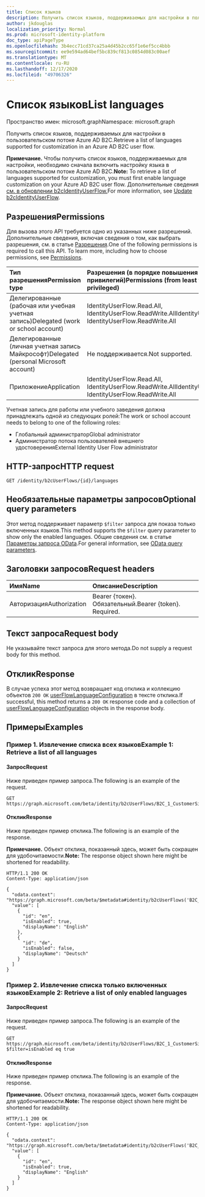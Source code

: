 ```yaml
---
title: Список языков
description: Получить список языков, поддерживаемых для настройки в пользовательском потоке B2C.
author: jkdouglas
localization_priority: Normal
ms.prod: microsoft-identity-platform
doc_type: apiPageType
ms.openlocfilehash: 3b4ecc71cd37ca25a4d45b2cc65f1e6ef5cc4bbb
ms.sourcegitcommit: ee9e594ad64bef5bc839cf813c0854d083c00aef
ms.translationtype: MT
ms.contentlocale: ru-RU
ms.lasthandoff: 12/17/2020
ms.locfileid: "49706326"
---
```

# <a name="list-languages"></a><span data-ttu-id="1c000-103">Список языков</span><span class="sxs-lookup"><span data-stu-id="1c000-103">List languages</span></span>

<span data-ttu-id="1c000-104">Пространство имен: microsoft.graph</span><span class="sxs-lookup"><span data-stu-id="1c000-104">Namespace: microsoft.graph</span></span>

<span data-ttu-id="1c000-105">Получить список языков, поддерживаемых для настройки в пользовательском потоке Azure AD B2C.</span><span class="sxs-lookup"><span data-stu-id="1c000-105">Retrieve a list of languages supported for customization in an Azure AD B2C user flow.</span></span>

<span data-ttu-id="1c000-106">**Примечание.** Чтобы получить список языков, поддерживаемых для настройки, необходимо сначала включить настройку языка в пользовательском потоке Azure AD B2C.</span><span class="sxs-lookup"><span data-stu-id="1c000-106">**Note:** To retrieve a list of languages supported for customization, you must first enable language customization on your Azure AD B2C user flow.</span></span> <span data-ttu-id="1c000-107">Дополнительные сведения [см. в обновлении b2cIdentityUserFlow.](../api/b2cidentityuserflow-update.md)</span><span class="sxs-lookup"><span data-stu-id="1c000-107">For more information, see [Update b2cIdentityUserFlow](../api/b2cidentityuserflow-update.md).</span></span>

## <a name="permissions"></a><span data-ttu-id="1c000-108">Разрешения</span><span class="sxs-lookup"><span data-stu-id="1c000-108">Permissions</span></span>

<span data-ttu-id="1c000-p102">Для вызова этого API требуется одно из указанных ниже разрешений. Дополнительные сведения, включая сведения о том, как выбрать разрешения, см. в статье [Разрешения](/graph/permissions-reference).</span><span class="sxs-lookup"><span data-stu-id="1c000-p102">One of the following permissions is required to call this API. To learn more, including how to choose permissions, see [Permissions](/graph/permissions-reference).</span></span>

|<span data-ttu-id="1c000-111">Тип разрешения</span><span class="sxs-lookup"><span data-stu-id="1c000-111">Permission type</span></span>      | <span data-ttu-id="1c000-112">Разрешения (в порядке повышения привилегий)</span><span class="sxs-lookup"><span data-stu-id="1c000-112">Permissions (from least to most privileged)</span></span>              |
|:--------------------|:---------------------------------------------------------|
|<span data-ttu-id="1c000-113">Делегированные (рабочая или учебная учетная запись)</span><span class="sxs-lookup"><span data-stu-id="1c000-113">Delegated (work or school account)</span></span>|<span data-ttu-id="1c000-114">IdentityUserFlow.Read.All, IdentityUserFlow.ReadWrite.All</span><span class="sxs-lookup"><span data-stu-id="1c000-114">IdentityUserFlow.Read.All, IdentityUserFlow.ReadWrite.All</span></span>|
|<span data-ttu-id="1c000-115">Делегированные (личная учетная запись Майкрософт)</span><span class="sxs-lookup"><span data-stu-id="1c000-115">Delegated (personal Microsoft account)</span></span>| <span data-ttu-id="1c000-116">Не поддерживается.</span><span class="sxs-lookup"><span data-stu-id="1c000-116">Not supported.</span></span>|
|<span data-ttu-id="1c000-117">Приложение</span><span class="sxs-lookup"><span data-stu-id="1c000-117">Application</span></span>|<span data-ttu-id="1c000-118">IdentityUserFlow.Read.All, IdentityUserFlow.ReadWrite.All</span><span class="sxs-lookup"><span data-stu-id="1c000-118">IdentityUserFlow.Read.All, IdentityUserFlow.ReadWrite.All</span></span>|

<span data-ttu-id="1c000-119">Учетная запись для работы или учебного заведения должна принадлежать одной из следующих ролей:</span><span class="sxs-lookup"><span data-stu-id="1c000-119">The work or school account needs to belong to one of the following roles:</span></span>

* <span data-ttu-id="1c000-120">Глобальный администратор</span><span class="sxs-lookup"><span data-stu-id="1c000-120">Global administrator</span></span>
* <span data-ttu-id="1c000-121">Администратор потока пользователей внешнего удостоверения</span><span class="sxs-lookup"><span data-stu-id="1c000-121">External Identity User Flow administrator</span></span>

## <a name="http-request"></a><span data-ttu-id="1c000-122">HTTP-запрос</span><span class="sxs-lookup"><span data-stu-id="1c000-122">HTTP request</span></span>

<!-- {
  "blockType": "ignored"
}
-->

``` http
GET /identity/b2cUserFlows/{id}/languages
```

## <a name="optional-query-parameters"></a><span data-ttu-id="1c000-123">Необязательные параметры запросов</span><span class="sxs-lookup"><span data-stu-id="1c000-123">Optional query parameters</span></span>

<span data-ttu-id="1c000-124">Этот метод поддерживает параметр `$filter` запроса для показа только включенных языков.</span><span class="sxs-lookup"><span data-stu-id="1c000-124">This method supports the `$filter` query parameter to show only the enabled languages.</span></span> <span data-ttu-id="1c000-125">Общие сведения см. в статье [Параметры запроса OData](/graph/query-parameters).</span><span class="sxs-lookup"><span data-stu-id="1c000-125">For general information, see [OData query parameters](/graph/query-parameters).</span></span>

## <a name="request-headers"></a><span data-ttu-id="1c000-126">Заголовки запросов</span><span class="sxs-lookup"><span data-stu-id="1c000-126">Request headers</span></span>

|<span data-ttu-id="1c000-127">Имя</span><span class="sxs-lookup"><span data-stu-id="1c000-127">Name</span></span>|<span data-ttu-id="1c000-128">Описание</span><span class="sxs-lookup"><span data-stu-id="1c000-128">Description</span></span>|
|:---|:---|
|<span data-ttu-id="1c000-129">Авторизация</span><span class="sxs-lookup"><span data-stu-id="1c000-129">Authorization</span></span>|<span data-ttu-id="1c000-p104">Bearer {токен}. Обязательный.</span><span class="sxs-lookup"><span data-stu-id="1c000-p104">Bearer {token}. Required.</span></span>|

## <a name="request-body"></a><span data-ttu-id="1c000-132">Текст запроса</span><span class="sxs-lookup"><span data-stu-id="1c000-132">Request body</span></span>

<span data-ttu-id="1c000-133">Не указывайте текст запроса для этого метода.</span><span class="sxs-lookup"><span data-stu-id="1c000-133">Do not supply a request body for this method.</span></span>

## <a name="response"></a><span data-ttu-id="1c000-134">Отклик</span><span class="sxs-lookup"><span data-stu-id="1c000-134">Response</span></span>

<span data-ttu-id="1c000-135">В случае успеха этот метод возвращает код отклика и коллекцию объектов `200 OK` [userFlowLanguageConfiguration](../resources/userflowlanguageconfiguration.md) в тексте отклика.</span><span class="sxs-lookup"><span data-stu-id="1c000-135">If successful, this method returns a `200 OK` response code and a collection of [userFlowLanguageConfiguration](../resources/userflowlanguageconfiguration.md) objects in the response body.</span></span>

## <a name="examples"></a><span data-ttu-id="1c000-136">Примеры</span><span class="sxs-lookup"><span data-stu-id="1c000-136">Examples</span></span>

### <a name="example-1-retrieve-a-list-of-all-languages"></a><span data-ttu-id="1c000-137">Пример 1. Извлечение списка всех языков</span><span class="sxs-lookup"><span data-stu-id="1c000-137">Example 1: Retrieve a list of all languages</span></span>

#### <a name="request"></a><span data-ttu-id="1c000-138">Запрос</span><span class="sxs-lookup"><span data-stu-id="1c000-138">Request</span></span>

<span data-ttu-id="1c000-139">Ниже приведен пример запроса.</span><span class="sxs-lookup"><span data-stu-id="1c000-139">The following is an example of the request.</span></span>

<!-- {
  "blockType": "request",
  "name": "get_userflowlanguageconfiguration"
}
-->

``` http
GET https://graph.microsoft.com/beta/identity/b2cUserFlows/B2C_1_CustomerSignUp/languages
```

#### <a name="response"></a><span data-ttu-id="1c000-140">Отклик</span><span class="sxs-lookup"><span data-stu-id="1c000-140">Response</span></span>

<span data-ttu-id="1c000-141">Ниже приведен пример отклика.</span><span class="sxs-lookup"><span data-stu-id="1c000-141">The following is an example of the response.</span></span>

<span data-ttu-id="1c000-142">**Примечание.** Объект отклика, показанный здесь, может быть сокращен для удобочитаемости.</span><span class="sxs-lookup"><span data-stu-id="1c000-142">**Note:** The response object shown here might be shortened for readability.</span></span>
<!-- {
  "blockType": "response",
  "truncated": true,
  "@odata.type": "Collection(microsoft.graph.userFlowLanguageConfiguration)"
}
-->

``` http
HTTP/1.1 200 OK
Content-Type: application/json

{
  "odata.context": "https://graph.microsoft.com/beta/$metadata#identity/b2cUserFlows('B2C_1_CustomerSignUp')/languages",
  "value": [
    {
      "id": "en",
      "isEnabled": true,
      "displayName": "English"
    },
    {
      "id": "de",
      "isEnabled": false,
      "displayName": "Deutsch"
    }
  ]
}
```

### <a name="example-2-retrieve-a-list-of-only-enabled-languages"></a><span data-ttu-id="1c000-143">Пример 2. Извлечение списка только включенных языков</span><span class="sxs-lookup"><span data-stu-id="1c000-143">Example 2: Retrieve a list of only enabled languages</span></span>

#### <a name="request"></a><span data-ttu-id="1c000-144">Запрос</span><span class="sxs-lookup"><span data-stu-id="1c000-144">Request</span></span>

<span data-ttu-id="1c000-145">Ниже приведен пример запроса.</span><span class="sxs-lookup"><span data-stu-id="1c000-145">The following is an example of the request.</span></span>

<!-- {
  "blockType": "request",
  "name": "get_userflowlanguageconfiguration_filter"
}
-->

``` http
GET https://graph.microsoft.com/beta/identity/b2cUserFlows/B2C_1_CustomerSignUp/languages?$filter=isEnabled eq true
```

#### <a name="response"></a><span data-ttu-id="1c000-146">Отклик</span><span class="sxs-lookup"><span data-stu-id="1c000-146">Response</span></span>

<span data-ttu-id="1c000-147">Ниже приведен пример отклика.</span><span class="sxs-lookup"><span data-stu-id="1c000-147">The following is an example of the response.</span></span>

<span data-ttu-id="1c000-148">**Примечание.** Объект отклика, показанный здесь, может быть сокращен для удобочитаемости.</span><span class="sxs-lookup"><span data-stu-id="1c000-148">**Note:** The response object shown here might be shortened for readability.</span></span>
<!-- {
  "blockType": "response",
  "truncated": true,
  "@odata.type": "Collection(microsoft.graph.userFlowLanguageConfiguration)"
}
-->

``` http
HTTP/1.1 200 OK
Content-Type: application/json

{
  "odata.context": "https://graph.microsoft.com/beta/$metadata#identity/b2cUserFlows('B2C_1_CustomerSignUp')/languages",
  "value": [
    {
      "id": "en",
      "isEnabled": true,
      "displayName": "English"
    }
  ]
}
```
